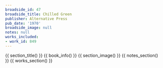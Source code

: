 ```yaml
---
broadside_id: 47
broadside_title: Chilled Green
publisher: Alternative Press
pub_date: '1970'
broadside_image: null
notes: null
works_included:
- work_id: 849
---
```


{{ section_title() }}
{{ book_info() }}
{{ section_image() }}
{{ notes_section() }}
{{ works_section() }}

